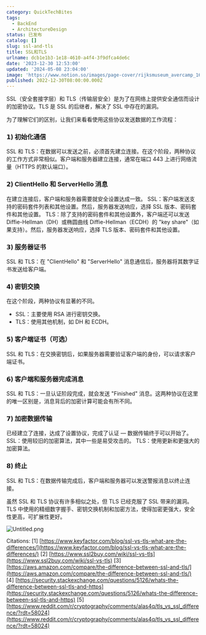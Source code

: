```yaml
---
category: QuickTechBites
tags:
  - BackEnd
  - ArchitectureDesign
status: 已发布
catalog: []
slug: ssl-and-tls
title: SSL和TLS
urlname: dcb1e1b3-1e18-4610-a4f4-3f9dfca4de6c
date: '2023-12-30 12:53:00'
updated: '2024-05-08 23:04:00'
image: 'https://www.notion.so/images/page-cover/rijksmuseum_avercamp_1620.jpg'
published: 2022-12-30T08:00:00.000Z
---
```


SSL（安全套接字层）和 TLS（传输层安全）是为了在网络上提供安全通信而设计的加密协议。TLS 是 SSL 的后继者，解决了 SSL 中存在的漏洞。


为了理解它们的区别，让我们来看看使用这些协议发送数据的工作流程：


### 𝟭) 初始化通信


SSL 和 TLS：在数据可以发送之前，必须首先建立连接。在这个阶段，两种协议的工作方式非常相似。客户端和服务器建立连接，通常在端口 443 上进行网络流量（HTTPS 的默认端口）。


### 𝟮) ClientHello 和 ServerHello 消息


在建立连接后，客户端和服务器需要就安全设置达成一致。
SSL：客户端发送支持的密码套件列表和其他设置。然后，服务器发送响应，选择 SSL 版本、密码套件和其他设置。
TLS：除了支持的密码套件和其他设置外，客户端还可以发送 Diffie-Hellman（DH）或椭圆曲线 Diffie-Hellman（ECDH）的 "key share"（如果支持）。然后，服务器发送响应，选择 TLS 版本、密码套件和其他设置。


### 𝟯) 服务器证书


SSL 和 TLS：在 "ClientHello" 和 "ServerHello" 消息通信后，服务器将其数字证书发送给客户端。


### 𝟰) 密钥交换


在这个阶段，两种协议有显著的不同。
- SSL：主要使用 RSA 进行密钥交换。
- TLS：使用其他机制，如 DH 和 ECDH。


### 𝟱) 客户端证书（可选）


SSL 和 TLS：在交换密钥后，如果服务器需要验证客户端的身份，可以请求客户端证书。


### 𝟲) 客户端和服务器完成消息


SSL 和 TLS：一旦认证阶段完成，就会发送 "Finished" 消息。这两种协议在这里的唯一区别是，消息背后的加密计算可能会有所不同。


### 𝟳) 加密数据传输


已经建立了连接，达成了设置协议，完成了认证 — 数据传输终于可以开始了。
SSL：使用较旧的加密算法，其中一些是易受攻击的。
TLS：使用更新和更强大的加密算法。


### 𝟴) 终止


SSL 和 TLS：在数据传输完成后，客户端和服务器可以发送警报消息以终止连接。


虽然 SSL 和 TLS 协议有许多相似之处，但 TLS 已经克服了 SSL 带来的漏洞。TLS 中使用的精细数字握手、密钥交换机制和加密方法，使得加密更强大，安全性更高，可扩展性更好。


![Untitled.png](https://prod-files-secure.s3.us-west-2.amazonaws.com/5d24fe63-e567-4804-86f9-9fdc62e13082/8ff987c5-7f31-4b50-83f5-c69ee7578c4a/Untitled.png?X-Amz-Algorithm=AWS4-HMAC-SHA256&X-Amz-Content-Sha256=UNSIGNED-PAYLOAD&X-Amz-Credential=ASIAZI2LB466S5YJOGSS%2F20250220%2Fus-west-2%2Fs3%2Faws4_request&X-Amz-Date=20250220T213256Z&X-Amz-Expires=3600&X-Amz-Security-Token=IQoJb3JpZ2luX2VjEJz%2F%2F%2F%2F%2F%2F%2F%2F%2F%2FwEaCXVzLXdlc3QtMiJHMEUCIQC6jdcI7OZFBMsshyCvRdRrvfy1%2Fhn2s3VeQrw4pqBXFQIgH6BE6wXpqRC9jQFONzq4eKmp8wA8jHbpMEr%2FRkGFCtMqiAQIxf%2F%2F%2F%2F%2F%2F%2F%2F%2F%2FARAAGgw2Mzc0MjMxODM4MDUiDCTWW0IOuWi%2BDUxVFircAwsB76nQg2RuE60GkdsqIJOjkQWnmPPQKF%2BLB4HhdpSJe4xh%2Fobid3fYxX%2BQokLt4D%2F%2Bz1A2PjKHEihrWvjp3rjvCZrlJz9p7ZDv8WvAY%2FOHORqa1bz3I8w3vXdwUwndCWEnui2jtonb07NGJNCioKn3qCY5DGgKoDvV6t%2Bwc9Rf%2FTRGY9%2FKMwyCyc5ZXNJLLqNPhQbeGERWl6tBIkGPLAsKv1tvzI6OLFWqDvK9tpd6DaCm5wQtSO85IbsTpjBU5Ahc1Nj5aF0wf1NdYAgusLSm%2BMSD%2BEpzIkFl%2Brf393CCdM6seXp1b4l9aPw1oaRKgsJe4i1HQgVFcZJV9K5w3o9D4gc%2BMuyiC46VQcqrB3aGwyJZDpGnu15yHTTtxddlDKYl7CTuEg1201f3zth2TwAIiA4htwxZOPwfcMeJc6FT5jk7fI7rGrEYSVN2YYg30SSsFawmbeYm6sapGICo5A4sex0%2BndCXOnTrNJ6M%2FAfPoDTmGoe1ysOhVpnqYm6w679XyfE1BsUJATyyKZqP3m0gohNDO5S7RRJSHvGVE87dlw%2FdLzdckrtNu8UbpZ727Xj9TV8aadO41pfLEZIkDyQew8fzXdc%2BjKCg04XdMLJvyt8jyJ25fiPlLkiuMJqN3r0GOqUBuyBozEAuhFyek1COT6NMuUeLvD78Rh1Iw7KUm4MQQQBtFk%2B6CsZA9qwlGNC%2FWZ3q06qoEwxx%2B2H84AJIuDtvhBz8taUNeX9k7qQgJw5%2BGWfPxVo5nQtA2RGkHGwKeJf6h6%2FepT%2FyvFrJJBd%2Blm6VI4kHDKrJlK6RNsal2lFJGaqS7dRjEZNINkexUYsH9asflGkGxcvY4HzaMpW%2FUe2hTuff50Gu&X-Amz-Signature=21a11dadbcc8b5281075b68d0e634e80a9aa026bf5b6da582d0de46ea447c784&X-Amz-SignedHeaders=host&x-id=GetObject)


Citations:
[1] [https://www.keyfactor.com/blog/ssl-vs-tls-what-are-the-differences/](https://www.keyfactor.com/blog/ssl-vs-tls-what-are-the-differences/)
[2] [https://www.ssl2buy.com/wiki/ssl-vs-tls](https://www.ssl2buy.com/wiki/ssl-vs-tls)
[3] [https://aws.amazon.com/compare/the-difference-between-ssl-and-tls/](https://aws.amazon.com/compare/the-difference-between-ssl-and-tls/)
[4] [https://security.stackexchange.com/questions/5126/whats-the-difference-between-ssl-tls-and-https](https://security.stackexchange.com/questions/5126/whats-the-difference-between-ssl-tls-and-https)
[5] [https://www.reddit.com/r/cryptography/comments/alas4q/tls_vs_ssl_difference/?rdt=58024](https://www.reddit.com/r/cryptography/comments/alas4q/tls_vs_ssl_difference/?rdt=58024)

